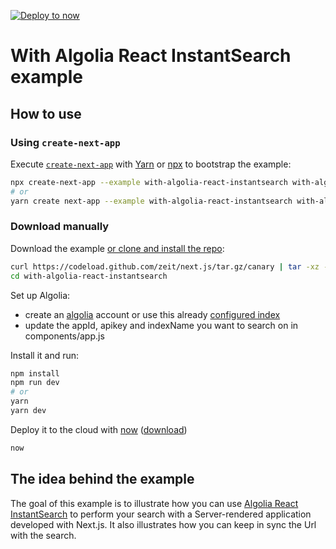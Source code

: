 [![Deploy to now](https://deploy.now.sh/static/button.svg)](https://deploy.now.sh/?repo=https://github.com/zeit/next.js/tree/master/examples/with-algolia-react-instantsearch)

# With Algolia React InstantSearch example

## How to use

### Using `create-next-app`

Execute [`create-next-app`](https://github.com/segmentio/create-next-app) with [Yarn](https://yarnpkg.com/lang/en/docs/cli/create/) or [npx](https://github.com/zkat/npx#readme) to bootstrap the example:

```bash
npx create-next-app --example with-algolia-react-instantsearch with-algolia-react-instantsearch-app
# or
yarn create next-app --example with-algolia-react-instantsearch with-algolia-react-instantsearch-app
```

### Download manually

Download the example [or clone and install the repo](https://github.com/zeit/next.js):

```bash
curl https://codeload.github.com/zeit/next.js/tar.gz/canary | tar -xz --strip=2 next.js-canary/examples/with-algolia-react-instantsearch
cd with-algolia-react-instantsearch
```

Set up Algolia:
- create an [algolia](https://www.algolia.com/) account or use this already [configured index](https://community.algolia.com/react-instantsearch/Getting_started.html#before-we-start)
- update the appId, apikey and indexName you want to search on in components/app.js

Install it and run:

```bash
npm install
npm run dev
# or
yarn
yarn dev
```

Deploy it to the cloud with [now](https://zeit.co/now) ([download](https://zeit.co/download))

```bash
now
```

## The idea behind the example
The goal of this example is to illustrate how you can use [Algolia React InstantSearch](https://community.algolia.com/react-instantsearch/) to perform
your search with a Server-rendered application developed with Next.js. It also illustrates how you 
can keep in sync the Url with the search. 
